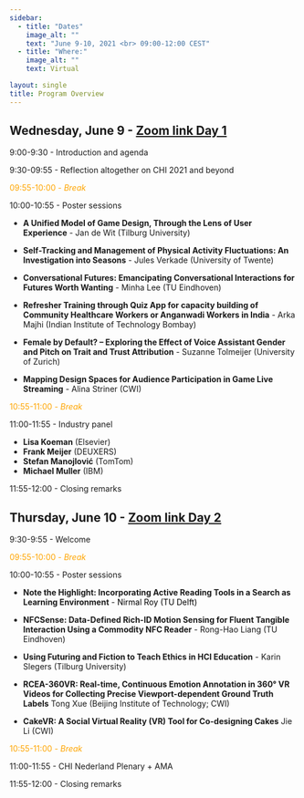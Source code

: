 ```yaml
---
sidebar:
  - title: "Dates"
    image_alt: ""
    text: "June 9-10, 2021 <br> 09:00-12:00 CEST"
  - title: "Where:"
    image_alt: ""
    text: Virtual

layout: single
title: Program Overview
---
```


## Wednesday, June 9 - [Zoom link Day 1](https://tilburguniversity.zoom.us/j/95255101882?pwd=RHhncm9LT1pzeVgyZUF3ZXMydFhsdz09)





9:00-9:30 - Introduction and agenda

9:30-09:55 - Reflection altogether on CHI 2021 and beyond

<span style="color:orange"> 09:55-10:00 - *Break* </span>

10:00-10:55 - Poster sessions

- **A Unified Model of Game Design, Through the Lens of User Experience** - Jan de Wit (Tilburg University)

- **Self-Tracking and Management of Physical Activity Fluctuations: An Investigation into Seasons** - Jules Verkade (University of Twente)

- **Conversational Futures: Emancipating Conversational Interactions for Futures Worth Wanting** - Minha Lee (TU Eindhoven)

- **Refresher Training through Quiz App for capacity building of Community Healthcare Workers or Anganwadi Workers in India** - Arka Majhi (Indian Institute of Technology Bombay)

- **Female by Default? – Exploring the Effect of Voice Assistant Gender and Pitch on Trait and Trust Attribution** - Suzanne Tolmeijer (University of Zurich)

- **Mapping Design Spaces for Audience Participation in Game Live Streaming** - Alina Striner (CWI)


<span style="color:orange"> 10:55-11:00 - *Break* </span>



11:00-11:55 - Industry panel

- **Lisa Koeman** (Elsevier)
- **Frank Meijer** (DEUXERS)
- **Stefan Manojlović** (TomTom)
- **Michael Muller** (IBM)

11:55-12:00 - Closing remarks





## Thursday, June 10 - [Zoom link Day 2](https://tilburguniversity.zoom.us/j/97104864276?pwd=ZWlkV3F2UnY5SXdDdGloTHBKOEFWdz09)


9:30-9:55 - Welcome

<span style="color:orange"> 09:55-10:00 - *Break* </span>


10:00-10:55 - Poster sessions


- **Note the Highlight: Incorporating Active Reading Tools in a Search as Learning Environment** - <span style="color:#000">Nirmal Roy (TU Delft)</span>

- **NFCSense: Data-Defined Rich-ID Motion Sensing for Fluent Tangible Interaction Using a Commodity NFC Reader** - Rong-Hao Liang (TU Eindhoven)

- **Using Futuring and Fiction to Teach Ethics in HCI Education** - Karin Slegers (Tilburg University)

- **RCEA-360VR: Real-time, Continuous Emotion Annotation in 360° VR Videos for Collecting Precise Viewport-dependent Ground Truth Labels** Tong Xue (Beijing Institute of Technology; CWI)

- **CakeVR: A Social Virtual Reality (VR) Tool for Co-designing Cakes** Jie Li (CWI)


<span style="color:orange"> 10:55-11:00 - *Break* </span>

11:00-11:55 - CHI Nederland Plenary + AMA

11:55-12:00 - Closing remarks








<!-- ## Program

### 11:00 - *Welcome &amp; Coffee*

### 11:30 - Paper Session 1 (Session chair: XX)

- **Paper Title** <span style="color:#f07178">Author Name (affiliation)</span>, ...

- **Paper Title** <span style="color:#f07178">Author Name (affiliation)</span>, ...

- **Paper Title** <span style="color:#f07178">Author Name (affiliation)</span>, ...

---
### 12:30 - *Break*
---

### 13:30 - Paper Session 2 (Session chair: XX)

- **Paper Title** <span style="color:#f07178">Author Name (affiliation)</span>, ...

- **Paper Title** <span style="color:#f07178">Author Name (affiliation)</span>, ...

- **Paper Title** <span style="color:#f07178">Author Name (affiliation)</span>, ...


### 14:30 - Late Breaking Works Session

- **Paper Title** <span style="color:#f07178">Author Name (affiliation)</span>, ...

- **Paper Title** <span style="color:#f07178">Author Name (affiliation)</span>, ...

- **Paper Title** <span style="color:#f07178">Author Name (affiliation)</span>, ...

---
### 15:30 - *Coffee Break*

### 17:00 - *Wrap Up*
---
### 17:30 - *Social event* -->
